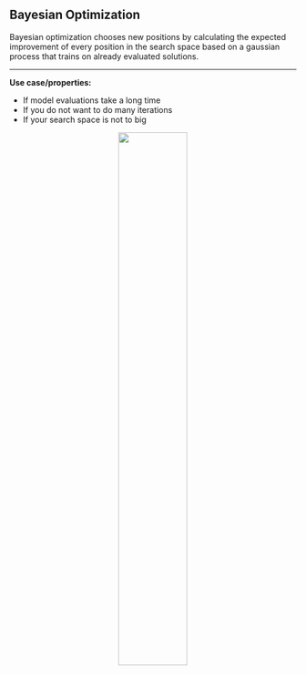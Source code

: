 ## Bayesian Optimization
Bayesian optimization chooses new positions by calculating the expected improvement of every position in the search space based on a gaussian process that trains on already evaluated solutions.

---

**Use case/properties:**
- If model evaluations take a long time
- If you do not want to do many iterations
- If your search space is not to big

<p align="center">
<img src="./plots/search_paths/Bayesian.png" width= 49%/>
</p>

<br>
